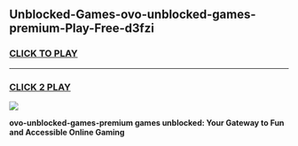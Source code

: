 
## Unblocked-Games-ovo-unblocked-games-premium-Play-Free-d3fzi
<h3>
<a href="https://premium76.site?title=ovo-unblocked-games-premium&ref=19M">CLICK TO PLAY</a></h3>
<hr>

<h3>
<a href="https://premium76.site?title=ovo-unblocked-games-premium&ref=19M">CLICK 2 PLAY</a>
  
</h3>

<a href="https://premium76.site?title=ovo-unblocked-games-premium&ref=19M"><img src="https://clearcache.store/games.png"></a>


**ovo-unblocked-games-premium games unblocked: Your Gateway to Fun and Accessible Online Gaming**
